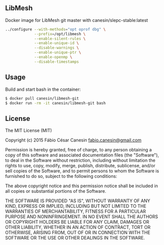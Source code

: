 ## LibMesh
Docker image for LibMesh git master with canesin/slepc-stable:latest

```bash
../configure --with-methods="opt oprof dbg" \
             --prefix=/opt/libmesh \
             --enable-silent-rules \
             --enable-unique-id \
             --disable-warnings \
             --enable-unique-ptr \
             --enable-openmp \
             --disable-timestamps
```

## Usage

Build and start bash in the container:
```bash
$ docker pull canesin/libmesh-git
$ docker run -rm -it canesin/libmesh-git bash
```

## License

The MIT License (MIT)

Copyright (c) 2015 Fábio César Canesin <fabio.canesin@gmail.com>

Permission is hereby granted, free of charge, to any person obtaining a copy
of this software and associated documentation files (the "Software"), to deal
in the Software without restriction, including without limitation the rights
to use, copy, modify, merge, publish, distribute, sublicense, and/or sell
copies of the Software, and to permit persons to whom the Software is
furnished to do so, subject to the following conditions:

The above copyright notice and this permission notice shall be included in all
copies or substantial portions of the Software.

THE SOFTWARE IS PROVIDED "AS IS", WITHOUT WARRANTY OF ANY KIND, EXPRESS OR
IMPLIED, INCLUDING BUT NOT LIMITED TO THE WARRANTIES OF MERCHANTABILITY,
FITNESS FOR A PARTICULAR PURPOSE AND NONINFRINGEMENT. IN NO EVENT SHALL THE
AUTHORS OR COPYRIGHT HOLDERS BE LIABLE FOR ANY CLAIM, DAMAGES OR OTHER
LIABILITY, WHETHER IN AN ACTION OF CONTRACT, TORT OR OTHERWISE, ARISING FROM,
OUT OF OR IN CONNECTION WITH THE SOFTWARE OR THE USE OR OTHER DEALINGS IN THE
SOFTWARE.
